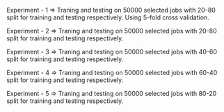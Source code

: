 Experiment - 1 => Traning and testing on 50000 selected jobs with 20-80 split for training and testing respectively. Using 5-fold cross validation.

Experiment - 2 => Traning and testing on 50000 selected jobs with 20-80 split for training and testing respectively.

Experiment - 3 => Traning and testing on 50000 selected jobs with 40-60 split for training and testing respectively.

Experiment - 4 => Traning and testing on 50000 selected jobs with 60-40 split for training and testing respectively.

Experiment - 5 => Traning and testing on 50000 selected jobs with 80-20 split for training and testing respectively.


